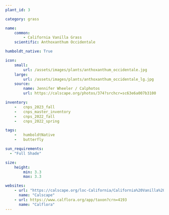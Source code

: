 ```yaml
---
plant_id: 3

category: grass

name: 
    common: 
        - California Vanilla Grass 
    scientific: Anthoxanthum Occidentale 

humboldt_native: True

icon: 
    small: 
        url: /assets/images/plants/anthoxanthum_occidentale.jpg 
    large: 
        url: /assets/images/plants/anthoxanthum_occidentale_lg.jpg 
    source: 
        name: Jennifer Wheeler / Calphotos
        url: https://calscape.org/photos/374?srchcr=sc63e6a007b3100 

inventory: 
    -   cnps_2023_fall
    -   cnps_master_inventory
    -   cnps_2022_fall
    -   cnps_2022_spring

tags:  
    -   humboldtNative
    -   butterfly

sun_requirements:
  - "Full Shade"

size:
    height: 
        min: 3.3
        max: 3.3

websites:
    - url: "https://calscape.org/loc-California/California%20Vanilla%20Grass%20(Anthoxanthum%20occidentale)"
      name: "Calscape"
    - url: https://www.calflora.org/app/taxon?crn=4193
      name: "Calflora"
---
```


